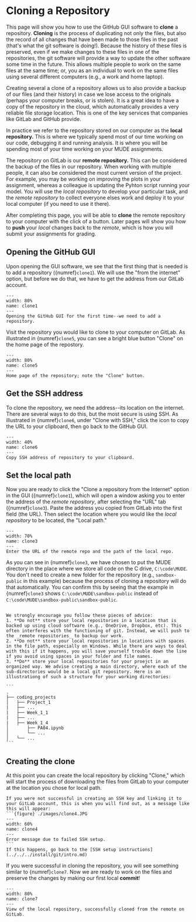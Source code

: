 # Cloning a Repository

This page will show you how to use the GitHub GUI software to **clone** a repository. **Cloning** is the process of duplicating not only the files, but also the record of all changes that have been made to those files in the past (that's what the git software is doing!). Because the history of these files is preserved, even if we make changes to these files in one of the repositories, the git software will provide a way to update the other software some time in the future. This allows multiple people to work on the same files at the same time; or, you as an individual to work on the same files using several different computers (e.g., a work and home laptop).

Creating several a clone of a repository allows us to also provide a backup of our files (and their history) in case we lose access to the originals (perhaps your computer breaks, or is stolen). It is a great idea to have a copy of the repository in the cloud, which automatically provides a very reliable file storage location. This is one of the key services that companies like GitLab and GitHub provide. 

In practice we refer to the repository stored on our computer as the **local repository.** This is where we typically spend most of our time working on our code, debugging it and running analysis. It is where you will be spending most of your time working on your MUDE assignments.

The repository on GitLab is our **remote repository.** This can be considered the backup of the files in our repository. When working with multiple people, it can also be considered the most current version of the project. For example, you may be working on improving the plots in your assignment, whereas a colleague is updating the Pyhton script running your model. You will use the _local repository_ to develop your particular task, and the _remote repository_ to collect everyone elses work and deploy it to your local computer (if you need to use it there).

After completing this page, you will be able to **clone** the remote repository to your computer with the click of a button. Later pages will show you how to **push** your _local_ changes back to the _remote_, which is how you will submit your assignments for grading.

## Opening the GitHub GUI

Upon opening the GUI software, we see that the first thing that is needed is to add a repository ({numref}`clone1`). We will use the "from the internet" option, but before we do that, we have to get the address from our GitLab account.

```{figure} ./images/clone1.JPG
---
width: 80%
name: clone1
---
Opening the GitHub GUI for the first time--we need to add a repository.
```

Visit the repository you would like to clone to your computer on GitLab. As illustrated in {numref}`clone5`, you can see a bright blue button "Clone" on the home page of the repostory.

```{figure} ./images/clone5.JPG
---
width: 80%
name: clone5
---
Home page of the repository; note the "Clone" button.
```

## Get the SSH address

To clone the repository, we need the address--its location on the internet. There are several ways to do this, but the most secure is using SSH. As illustrated in {numref}`clone6`, under "Clone with SSH," click the icon to copy the URL to your clipboard, then go back to the GitHub GUI.

```{figure} ./images/clone6.JPG
---
width: 40%
name: clone6
---
Copy SSH address of repository to your clipboard.
```

## Set the local path

Now you are ready to click the "Clone a repository from the Internet" option in the GUI ({numref}`clone1`), which will open a window asking you to enter the address of the _remote repository_, after selecting the "URL" tab ({numref}`clone3`). Paste the address you copied from GitLab into the first field (the URL). Then select the location where you would like the _local repository_ to be located, the "Local path." 

```{figure} ./images/clone3.JPG
---
width: 70%
name: clone3
---
Enter the URL of the remote repo and the path of the local repo.
```

As you can see in {numref}`clone3`, we have chosen to put the MUDE directory in the place where we store all code on the C drive, `C:\code\MUDE`. You don't need to create a new folder for the repository (e.g., `sandbox-public` in this example) because the process of cloning a repository will do that automatically. You can confirm this by seeing that the example in {numref}`clone3` shows `C:\code\MUDE\sandbox-public` instead of `C:\code\MUDE\sandbox-public\sandbox-public`.


`````{admonition} Where to put your local repositories

We strongly encourage you follow these pieces of advice:
1. **Do not** store your local repositories in a location that is backed up using cloud software (e.g., OneDrive, Dropbox, etc). This often interferes with the functioning of git. Instead, we will push to the _remote repositories_ to backup our work.
2. **Do not** store your local repositories in locations with spaces in the file path, especially on Windows. While there are ways to deal with this if it happens, you will save yourself trouble down the line if you avoid using spaces in your folder and file names.
3. **Do** store your local repositories for your proejct in an organized way. We advise creating a main directory, where each of the sub-directories would be a local git repository. Here is an illustrationg of such a structure for your working directories:

```
.
├── coding_projects
│   ├── Project_1
|   ├── ...
|   ├── Week_1_1
|   ├── ...
|   ├── Week_1_4
│       ├── PA04.ipynb
│       └── ...
│   └── ...
```
`````

## Creating the clone

At this point you can create the local repository by clicking "Clone," which will start the process of downloading the files from GitLab to your computer at the location you chose for local path.

`````{note}
If you were not successful in creating an SSH key and linking it to your GitLab account, this is when you will find out, as a message like this will appear:
```{figure} ./images/clone4.JPG
---
width: 60%
name: clone4
---
Error message due to failed SSH setup.
```
If this happens, go back to the [SSH setup instructions](../../../install/git/intro.md)
`````

If you were successful in cloning the repository, you will see something similar to {numref}`clone7`. Now we are ready to work on the files and preserve the changes by making our first local **commit**!

```{figure} ./images/clone7.JPG
---
width: 80%
name: clone7
---
View of the local repository, successfully cloned from the remote on GitLab.
```
